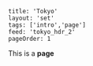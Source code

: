 ```
title: 'Tokyo'
layout: 'set'
tags: ['intro','page']
feed: 'tokyo_hdr_2'
pageOrder: 1
```

This is a **page**